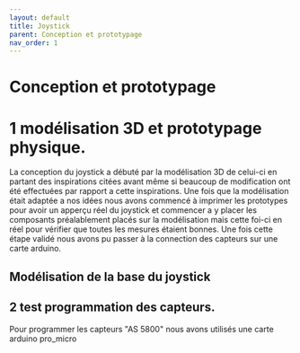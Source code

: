 ```yaml
---
layout: default
title: Joystick
parent: Conception et prototypage
nav_order: 1
---
```


# Conception et prototypage

# 1 modélisation 3D et prototypage physique.

La conception du joystick a débuté par la modélisation 3D de celui-ci en partant des inspirations citées avant même si beaucoup de modification ont été effectuées par rapport a cette inspirations. Une fois que la modélisation était adaptée a nos idées nous avons commencé à imprimer les prototypes pour avoir un apperçu réel du joystick et commencer a y placer les composants préalablement placés sur la modélisation mais cette foi-ci en réel pour vérifier que toutes les mesures étaient bonnes. Une fois cette étape validé nous avons pu passer à la connection des capteurs sur une carte arduino.


## Modélisation de la base du joystick

<script type="module" src="https://ajax.googleapis.com/ajax/libs/model-viewer/3.4.0/model-viewer.min.js"></script>

<model-viewer src="../images/joystick_prototype_v3 copy.glb" ar ar-modes="webxr scene-viewer quick-look" camera-controls tone-mapping="commerce" poster="../images/poster copy.webp" shadow-intensity="1"></model-viewer>

## 2 test programmation des capteurs.

Pour programmer les capteurs "AS 5800" nous avons utilisés une carte arduino pro_micro 